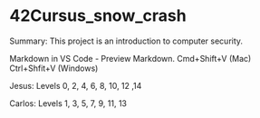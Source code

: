 # 42Cursus_snow_crash
Summary: This project is an introduction to computer security.

Markdown in VS Code - Preview Markdown. Cmd+Shift+V (Mac) Ctrl+Shfit+V (Windows)

Jesus: Levels 0, 2, 4, 6, 8, 10, 12 ,14

Carlos: Levels 1, 3, 5, 7, 9, 11, 13
